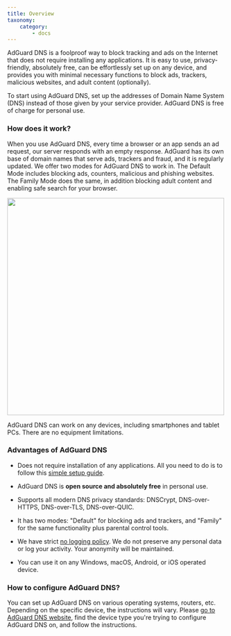 ```yaml
---
title: Overview
taxonomy:
    category:
        - docs
---
```


AdGuard DNS is a foolproof way to block tracking and ads on the Internet that does not require installing any applications. It is easy to use, privacy-friendly, absolutely free, can be effortlessly set up on any device, and provides you with minimal necessary functions to block ads, trackers, malicious websites, and adult content (optionally).

To start using AdGuard DNS, set up the addresses of Domain Name System (DNS) instead of those given by your service provider. AdGuard DNS is free of charge for personal use.

### How does it work?

When you use AdGuard DNS, every time a browser or an app sends an ad request, our server responds with an empty response. AdGuard has its own base of domain names that serve ads, trackers and fraud, and it is regularly updated. We offer two modes for AdGuard DNS to work in. The Default Mode includes blocking ads, counters, malicious and phishing websites. The Family Mode does the same, in addition blocking adult content and enabling safe search for your browser.

<img src="https://cdn.adguard.com/public/Adguard/kb/PicturesEN/dnsexplanation.png" width="500">

AdGuard DNS can work on any devices, including smartphones and tablet PCs. There are no equipment limitations.

### Advantages of AdGuard DNS

* Does not require installation of any applications. All you need to do is to follow this [simple setup guide](https://kb.adguard.com/en/dns/setup-guide).

* AdGuard DNS is **open source and absolutely free** in personal use.

* Supports all modern DNS privacy standards: DNSCrypt, DNS-over-HTTPS, DNS-over-TLS, DNS-over-QUIC. 

* It has two modes: "Default" for blocking ads and trackers, and "Family" for the same functionality plus parental control tools.
 
* We have strict [no logging policy](https://adguard.com/en/privacy/dns.html). We do not preserve any personal data or log your activity. Your anonymity will be maintained.

* You can use it on any Windows, macOS, Android, or iOS operated device.

### How to configure AdGuard DNS?

You can set up AdGuard DNS on various operating systems, routers, etc. Depending on the specific device, the instructions will vary. Please [go to AdGuard DNS website](https://adguard-dns.io/public-dns.html), find the device type you're trying to configure AdGuard DNS on, and follow the instructions.